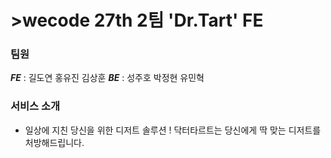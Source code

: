 # >wecode 27th 2팀 'Dr.Tart' FE

### 팀원

**_FE_** : 길도연 홍유진 김상훈
**_BE_** : 성주호 박정현 유민혁

### 서비스 소개

- 일상에 지친 당신을 위한 디저트 솔루션 ! 닥터타르트는 당신에게 딱 맞는 디저트를 처방해드립니다.
